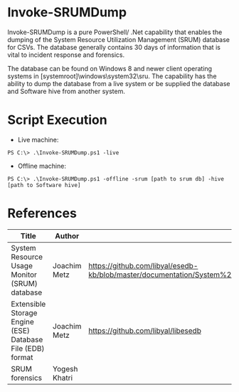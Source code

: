 # Invoke-SRUMDump
Invoke-SRUMDump is a pure PowerShell/ .Net capability that enables the dumping of the System Resource Utilization Management (SRUM) database for CSVs. The database generally contains 30 days of information that is vital to incident response and forensics. 

The database can be found on Windows 8 and newer client operating systems in [systemroot]\windows\system32\sru\. The capability has the ability to dump the database from a live system or be supplied the database and Software hive from another system. 

# Script Execution
* Live machine:
```
PS C:\> .\Invoke-SRUMDump.ps1 -live 
```

* Offline machine:
```
PS C:\> .\Invoke-SRUMDump.ps1 -offline -srum [path to srum db] -hive [path to Software hive]

```

# References
| Title | Author | Link |
| ------------- | ------------- | ------------- |
| System Resource Usage Monitor (SRUM) database  | Joachim Metz | https://github.com/libyal/esedb-kb/blob/master/documentation/System%20Resource%20Usage%20Monitor%20(SRUM).asciidoc |
| Extensible Storage Engine (ESE) Database File (EDB) format | Joachim Metz | https://github.com/libyal/libesedb |
| SRUM forensics | Yogesh Khatri  | |
